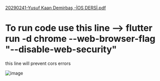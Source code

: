 
[20290241-Yusuf Kaan Demirbaş -İOS DERSİ.pdf](https://github.com/yusufkaan345/Flutter-Ecommerce-App-BLM4537-/files/13859562/20290241-Yusuf.Kaan.Demirbas.-IOS.DERSI.pdf)

# To run code use this line -->   flutter run -d chrome --web-browser-flag "--disable-web-security"
this line will prevent cors errors

![image](https://github.com/yusufkaan345/Flutter-Ecommerce-App-BLM4537-/assets/79467236/f6038c0d-637f-496c-92cb-13b9d7193c68)
